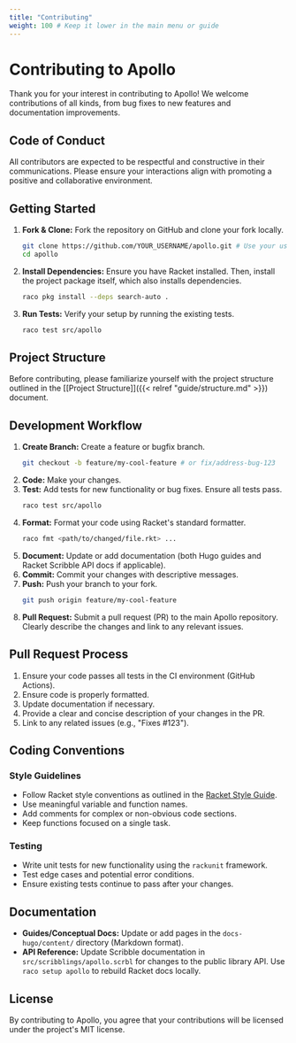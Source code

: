 ```yaml
---
title: "Contributing"
weight: 100 # Keep it lower in the main menu or guide
---
```


# Contributing to Apollo

Thank you for your interest in contributing to Apollo! We welcome contributions of all kinds, from bug fixes to new features and documentation improvements.

## Code of Conduct

All contributors are expected to be respectful and constructive in their communications. Please ensure your interactions align with promoting a positive and collaborative environment.

## Getting Started

1.  **Fork & Clone:** Fork the repository on GitHub and clone your fork locally.
    ```bash
    git clone https://github.com/YOUR_USERNAME/apollo.git # Use your username
    cd apollo
    ```
2.  **Install Dependencies:** Ensure you have Racket installed. Then, install the project package itself, which also installs dependencies.
    ```bash
    raco pkg install --deps search-auto .
    ```
3.  **Run Tests:** Verify your setup by running the existing tests.
    ```bash
    raco test src/apollo
    ```

## Project Structure

Before contributing, please familiarize yourself with the project structure outlined in the [[Project Structure]]({{< relref "guide/structure.md" >}}) document.

## Development Workflow

1.  **Create Branch:** Create a feature or bugfix branch.
    ```bash
    git checkout -b feature/my-cool-feature # or fix/address-bug-123
    ```
2.  **Code:** Make your changes.
3.  **Test:** Add tests for new functionality or bug fixes. Ensure all tests pass.
    ```bash
    raco test src/apollo
    ```
4.  **Format:** Format your code using Racket's standard formatter.
    ```bash
    raco fmt <path/to/changed/file.rkt> ... 
    ```
5.  **Document:** Update or add documentation (both Hugo guides and Racket Scribble API docs if applicable).
6.  **Commit:** Commit your changes with descriptive messages.
7.  **Push:** Push your branch to your fork.
    ```bash
    git push origin feature/my-cool-feature
    ```
8.  **Pull Request:** Submit a pull request (PR) to the main Apollo repository. Clearly describe the changes and link to any relevant issues.

## Pull Request Process

1.  Ensure your code passes all tests in the CI environment (GitHub Actions).
2.  Ensure code is properly formatted.
3.  Update documentation if necessary.
4.  Provide a clear and concise description of your changes in the PR.
5.  Link to any related issues (e.g., "Fixes #123").

## Coding Conventions

### Style Guidelines

-   Follow Racket style conventions as outlined in the [Racket Style Guide](https://docs.racket-lang.org/style/index.html).
-   Use meaningful variable and function names.
-   Add comments for complex or non-obvious code sections.
-   Keep functions focused on a single task.

### Testing

-   Write unit tests for new functionality using the `rackunit` framework.
-   Test edge cases and potential error conditions.
-   Ensure existing tests continue to pass after your changes.

## Documentation

-   **Guides/Conceptual Docs:** Update or add pages in the `docs-hugo/content/` directory (Markdown format).
-   **API Reference:** Update Scribble documentation in `src/scribblings/apollo.scrbl` for changes to the public library API. Use `raco setup apollo` to rebuild Racket docs locally.

## License

By contributing to Apollo, you agree that your contributions will be licensed under the project's MIT license. 